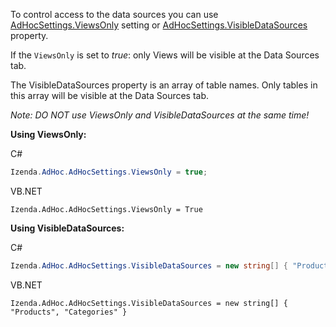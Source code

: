 To control access to the data sources you can use [AdHocSettings.ViewsOnly](http://www.izenda.com/Site/CodeSample/CodeSample.aspx?setting=ViewsOnly) setting or [AdHocSettings.VisibleDataSources](http://www.izenda.com/Site/CodeSample/CodeSample.aspx?setting=VisibleDataSources) property.

If the ``ViewsOnly`` is set to _true_: only Views will be visible at the Data Sources tab.

The VisibleDataSources property is an array of table names. Only tables in this array will be visible at the Data Sources tab.

_Note: DO NOT use ViewsOnly and VisibleDataSources at the same time!_

**Using ViewsOnly:**

C#
```csharp
Izenda.AdHoc.AdHocSettings.ViewsOnly = true;
```
VB.NET
```visualbasic
Izenda.AdHoc.AdHocSettings.ViewsOnly = True
```
**Using VisibleDataSources:**

C#
```csharp
Izenda.AdHoc.AdHocSettings.VisibleDataSources = new string[] { "Products", "Categories" };
```
VB.NET
```visualbasic
Izenda.AdHoc.AdHocSettings.VisibleDataSources = new string[] { "Products", "Categories" }
```